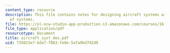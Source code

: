 ```yaml
---
content_type: resource
description: This file contains notes for designing aircraft systems within systems
  of systems.
file: https://ol-ocw-studio-app-production.s3.amazonaws.com/courses/16-885j-aircraft-systems-engineering-fall-2004/735023e7bda7f083fe0e5afa9bd742d9_aircraft_syst_des.pdf
file_type: application/pdf
resourcetype: Document
title: aircraft_syst_des.pdf
uid: 735023e7-bda7-f083-fe0e-5afa9bd742d9
---
```

